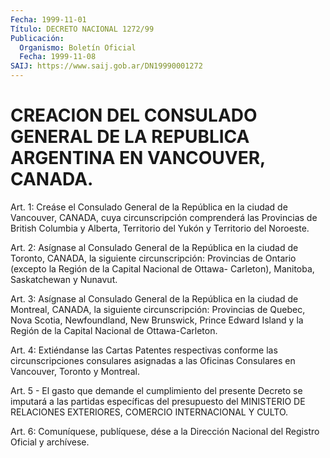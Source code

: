 ```yaml
---
Fecha: 1999-11-01
Título: DECRETO NACIONAL 1272/99
Publicación:
  Organismo: Boletín Oficial
  Fecha: 1999-11-08
SAIJ: https://www.saij.gob.ar/DN19990001272
---
```

# CREACION DEL CONSULADO GENERAL DE LA REPUBLICA ARGENTINA EN VANCOUVER, CANADA.

<a id="1"></a>
Art. 1: Creáse  el  Consulado  General  de  la República en la ciudad de Vancouver, CANADA, cuya circunscripción  comprenderá las Provincias de British Columbia y Alberta, Territorio  del  Yukón y Territorio del Noroeste.

<a id="2"></a>
Art. 2: Asígnase al Consulado General de la República en la ciudad de  Toronto,  CANADA,  la siguiente circunscripción: Provincias de Ontario (excepto la Región de la Capital Nacional de Ottawa- Carleton), Manitoba, Saskatchewan y Nunavut.

<a id="3"></a>
Art. 3: Asígnase al Consulado General de la República en la ciudad de Montreal,  CANADA,  la  siguiente circunscripción: Provincias de Quebec, Nova Scotia, Newfoundland,  New  Brunswick,  Prince  Edward Island  y  la  Región  de  la  Capital  Nacional de Ottawa-Carleton.

<a id="4"></a>
Art. 4: Extiéndanse las Cartas Patentes  respectivas conforme las circunscripciones consulares asignadas a las  Oficinas  Consulares en Vancouver, Toronto y Montreal.

<a id="5"></a>
Art. 5 - El gasto que demande el cumplimiento del presente Decreto se   imputará  a  las  partidas  específicas  del  presupuesto  del MINISTERIO  DE  RELACIONES  EXTERIORES,  COMERCIO  INTERNACIONAL Y CULTO.

<a id="6"></a>
Art.  6: Comuníquese, publíquese, dése a la Dirección  Nacional del Registro Oficial y archívese.